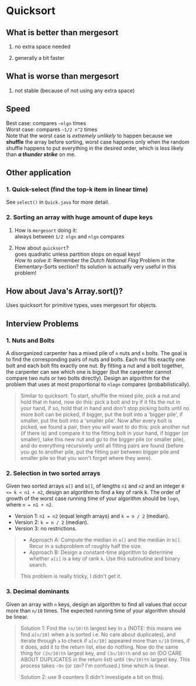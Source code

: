 # Quicksort

## What is better than mergesort

1. no extra space needed

2. generally a bit faster

## What is worse than mergesort

1. not stable (because of not using any extra space)

## Speed

Best case: compares `~nlgn` times  
Worst case: compares `~1/2 n^2` times  
Note that the worst case is *extremely unlikely* to happen because we **shuffle** the array before sorting, worst case
happens only when the random shuffle happens to put everything in the desired order, which is less likely than ***a
thunder strike*** on me.

## Other application

### 1. Quick-select (find the top-k item in linear time)

See `select()` in `Quick.java` for more detail.

### 2. Sorting an array with huge amount of dupe keys

1. How is `mergesort` doing it:  
   always between `1/2 nlgn` and `nlgn` compares

2. How about `quicksort`?  
   goes quadratic unless partition stops on equal keys!  
   *How to solve it:* Remember the *Dutch National Flag* Problem in the Elementary-Sorts section? Its solution is
   actually very useful in this problem!

## How about Java's Array.sort()?

Uses quicksort for primitive types, uses mergesort for objects.

## Interview Problems

### 1. Nuts and Bolts

A disorganized carpenter has a mixed pile of `n` nuts and `n` bolts. The goal is to find the corresponding pairs of nuts
and bolts. Each nut fits exactly one bolt and each bolt fits exactly one nut. By fitting a nut and a bolt together, the
carpenter can see which one is bigger (but the carpenter cannot compare two nuts or two bolts directly). Design an
algorithm for the problem that uses at most proportional to `nlogn` compares (probabilistically).

> Similar to quicksort: To start, shuffle the mixed pile, pick a nut and
> hold that in hand, now do this: pick a bolt and try if it fits the nut in your hand,
> if so, hold that in hand and don't stop picking bolts until no more bolt can be picked, if bigger, put the
> bolt into a 'bigger pile', if smaller, put the bolt into a 'smaller pile'. Now after
> every bolt is picked, we found a pair, then you will want to do this: pick another nut
> (if there is) and compare it to the fitting bolt in your hand, if bigger (or smaller), take this new nut
> and go to the bigger pile (or smaller pile), and do everything recursively until all
> fitting pairs are found (before you go to another pile, put the fitting pair between bigger pile and smaller pile so
> that you won't forget where they were).

### 2. Selection in two sorted arrays

Given two sorted arrays `a[]` and `b[]`, of lengths `n1` and `n2` and an integer `0 <= k < n1 + n2`, design an algorithm
to find a key of rank k. The order of growth of the worst case running time of your algorithm should be `logn`,
where `n = n1 + n2`.

- Version 1: `n1 = n2` (equal length arrays) and `k = n / 2` (median).
- Version 2: `k = n / 2` (median).
- Version 3: no restrictions.

> - Approach A: Compute the median in `a[]` and the median in `b[]`. Recur in a subproblem of roughly half the size.
> - Approach B: Design a constant-time algorithm to determine whether `a[i]` is a key of rank `k`. Use this subroutine and binary search.
>
> This problem is really tricky, I didn't get it.

### 3. Decimal dominants

Given an array with `n` keys, design an algorithm to find all values that occur more than `n/10` times. The expected
running time of your algorithm should be linear.

> Solution 1: Find the `(n/10)th` largest key in `a` (NOTE: this means we find `a[n/10]` when a is sorted i.e.
> No care about duplicates), and iterate through `a` to check if `a[n/10]` appeared more than `n/10`
> times, if it does, add it to the return list, else do nothing. Now do the same thing for
> `(2n/10)th` largest key, and `(3n/10)th` and so on (DO CARE ABOUT DUPLICATES in the return list)
> until `(9n/10)th` largest key. This process takes `~9n` (or `10n`? I'm confused.) time which is linear.
>
> Solution 2: use 9 counters (I didn't investigate a bit on this).
